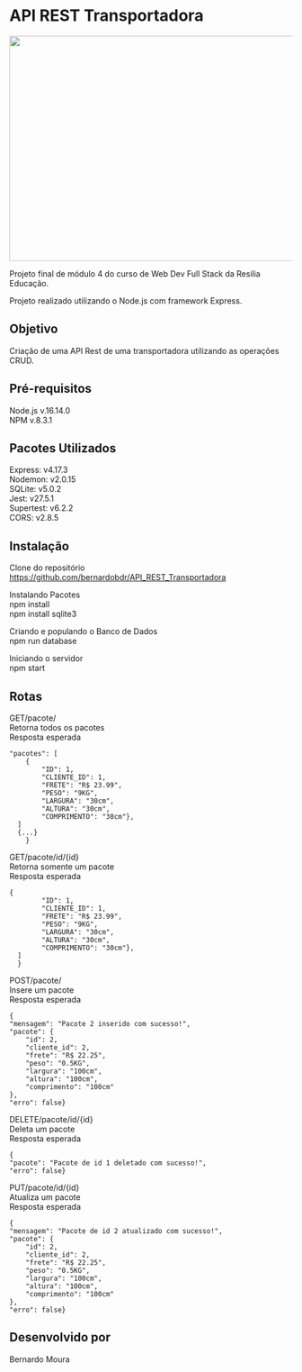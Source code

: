 <h1>API REST Transportadora</h1>

<img src="https://cargox.com.br/wp-content/uploads/2018/03/Um-novo-fator-que-est%C3%A1-mudando-o-modelo-tradicional-de-transportadoras.jpg" width="1000px" height="400px">

Projeto final de módulo 4 do curso de Web Dev Full Stack da Resilia Educação.

Projeto realizado utilizando o Node.js com framework Express.

##

<h2>Objetivo</h2>

Criação de uma API Rest de uma transportadora utilizando as operações CRUD.

##

<h2>Pré-requisitos</h2>

Node.js v.16.14.0<br>
NPM v.8.3.1

##

<h2>Pacotes Utilizados</h2>

Express: v4.17.3<br>
Nodemon: v2.0.15<br>
SQLite: v5.0.2<br>
Jest: v27.5.1<br>
Supertest: v6.2.2<br>
CORS: v2.8.5

<h2>Instalação</h2>

Clone do repositório<br>
https://github.com/bernardobdr/API_REST_Transportadora

Instalando Pacotes<br>
npm install<br>
npm install sqlite3<br>

Criando e populando o Banco de Dados<br>
npm run database<br>

Iniciando o servidor<br>
npm start

## Rotas
GET/pacote/<br>
Retorna todos os pacotes<br>
Resposta esperada

	"pacotes": [
		{
			"ID": 1,
			"CLIENTE_ID": 1,
			"FRETE": "R$ 23.99",
			"PESO": "9KG",
			"LARGURA": "30cm",
			"ALTURA": "30cm",
			"COMPRIMENTO": "30cm"},
      ]
      {...}
		}
    
GET/pacote/id/{id}<br>
Retorna somente um pacote<br>
Resposta esperada

	{
			"ID": 1,
			"CLIENTE_ID": 1,
			"FRETE": "R$ 23.99",
			"PESO": "9KG",
			"LARGURA": "30cm",
			"ALTURA": "30cm",
			"COMPRIMENTO": "30cm"},
      ]
      }
      
POST/pacote/<br>
Insere um pacote<br>
Resposta esperada

	{
	"mensagem": "Pacote 2 inserido com sucesso!",
	"pacote": {
		"id": 2,
		"cliente_id": 2,
		"frete": "R$ 22.25",
		"peso": "0.5KG",
		"largura": "100cm",
		"altura": "100cm",
		"comprimento": "100cm"
	},
	"erro": false}

      
      
 DELETE/pacote/id/{id}<br>
 Deleta um pacote<br>
 Resposta esperada
 
 
 	{
	"pacote": "Pacote de id 1 deletado com sucesso!",
	"erro": false}
 
 PUT/pacote/id/{id}<br>
 Atualiza um pacote<br>
 Resposta esperada
 
 	{
	"mensagem": "Pacote de id 2 atualizado com sucesso!",
	"pacote": {
		"id": 2,
		"cliente_id": 2,
		"frete": "R$ 22.25",
		"peso": "0.5KG",
		"largura": "100cm",
		"altura": "100cm",
		"comprimento": "100cm"
	},
	"erro": false}
      
  <h2>Desenvolvido por</h2>
  Bernardo Moura
  
      
      
		

